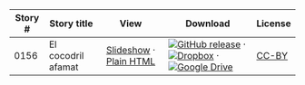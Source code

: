 Story # | Story title | View | Download | License
-------- | -----------  |:-------:| ---------------- | -------
0156 | El cocodril afamat | <a href="https://global-asp.github.io/stories/ca/0156_el-cocodril-afamat_slides.html" target="_blank">Slideshow</a> · [Plain HTML](https://global-asp.github.io/stories/ca/0156_el-cocodril-afamat.html) | [![GitHub release](https://cloud.githubusercontent.com/assets/9295750/9483128/0e089e5e-4b51-11e5-98ca-6da5cef156a7.png "GitHub release")]() · [![Dropbox](https://cloud.githubusercontent.com/assets/9295750/10150606/3f5ae2dc-65f5-11e5-8f63-841c51cc1cde.png "Dropbox")]() · [![Google Drive](https://cloud.githubusercontent.com/assets/9295750/9473522/1d6fdde4-4b10-11e5-98f5-aa6c6b04a08e.png "Google Drive")]() | [CC-BY](https://creativecommons.org/licenses/by/3.0/)
